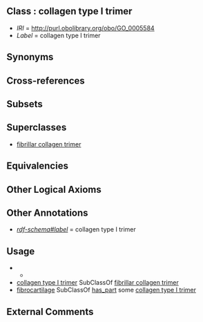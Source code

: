 
## Class : collagen type I trimer

 * *IRI* = http://purl.obolibrary.org/obo/GO_0005584
 * *Label* = collagen type I trimer

## Synonyms


## Cross-references


## Subsets


## Superclasses

 * [fibrillar collagen trimer](../../GO/83/GO_0005583.md)

## Equivalencies


## Other Logical Axioms


## Other Annotations

 * *[rdf-schema#label](../../el/rdf-schema#label.md)* = collagen type I trimer

## Usage

 * -
 * [collagen type I trimer](../../GO/84/GO_0005584.md) SubClassOf [fibrillar collagen trimer](../../GO/83/GO_0005583.md)
 * [fibrocartilage](../../UBERON/95/UBERON_0001995.md) SubClassOf [has_part](../../BFO/51/BFO_0000051.md) some [collagen type I trimer](../../GO/84/GO_0005584.md)

## External Comments

